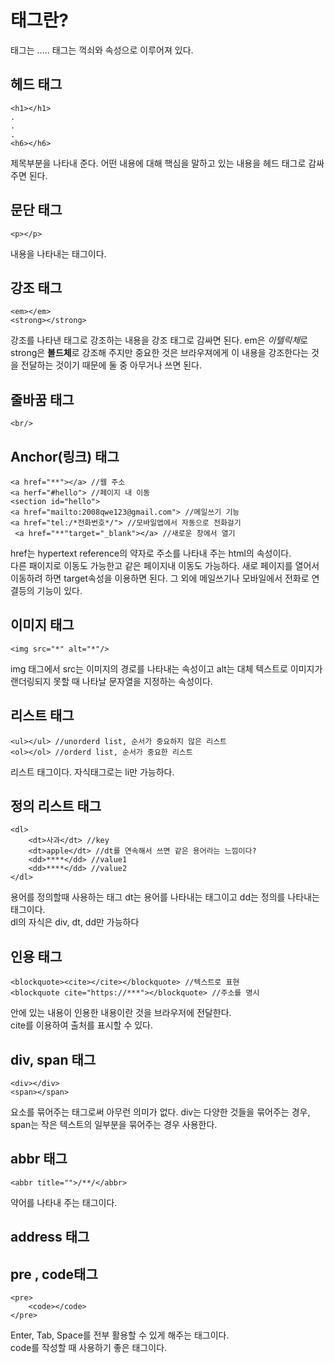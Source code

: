 # 태그란?
태그는 .....
태그는 꺽쇠와 속성으로 이루어져 있다. 

## 헤드 태그 

    <h1></h1>
    .
    .
    .
    <h6></h6>   

제목부분을 나타내 준다. 
어떤 내용에 대해 핵심을 말하고 있는 내용을 헤드 태그로 감싸주면 된다. 

## 문단 태그

    <p></p>

 내용을 나타내는 태그이다.    


 ## 강조 태그

    <em></em>
    <strong></strong>

강조를 나타낸 태그로 강조하는 내용을 강조 태그로 감싸면 된다.
em은 <em>이텔릭체</em>로 strong은 <strong>볼드체</strong>로 강조해 주지만 중요한 것은 브라우져에게 이 내용을 강조한다는 것을 전달하는 것이기 때문에 둘 중 아무거나 쓰면 된다.    

## 줄바꿈 태그

    <br/> 


## Anchor(링크) 태그     

    <a href="**"></a> //웹 주소
    <a herf="#hello"> //페이지 내 이동
    <section id="hello">
    <a href="mailto:2008qwe123@gmail.com"> //메일쓰기 기능
    <a href="tel:/*전화번호*/"> //모바일앱에서 자동으로 전화걸기
     <a href="**"target="_blank"></a> //새로운 창에서 열기
    
href는 hypertext reference의 약자로 주소를 나타내 주는 html의 속성이다.    
다른 패이지로 이동도 가능한고 같은 페이지내 이동도 가능하다. 
새로 페이지를 열어서 이동하려 하면 target속성을 이용하면 된다.
그 외에 메일쓰기나 모바일에서 전화로 연결등의 기능이 있다.


## 이미지 태그

    <img src="*" alt="*"/>

img 태그에서 src는 이미지의 경로를 나타내는 속성이고 alt는 대체 텍스트로 이미지가 랜더링되지 못할 때 나타날 문자열을 지정하는 속성이다.    


## 리스트 태그

    <ul></ul> //unorderd list, 순서가 중요하지 않은 리스트
    <ol></ol> //orderd list, 순서가 중요한 리스트 

리스트 태그이다.  자식태그로는 li만 가능하다.     


## 정의 리스트 태그

    <dl>
        <dt>사과</dt> //key
        <dt>apple</dt> //dt를 연속해서 쓰면 같은 용어라는 느낌이다?
        <dd>****</dd> //value1
        <dd>****</dd> //value2
    </dl>

용어를 정의할때 사용하는 태그 
dt는 용어를 나타내는 태그이고 dd는 정의를 나타내는 태그이다.  
dl의 자식은 div, dt, dd만 가능하다  


## 인용 태그

    <blockquote><cite></cite></blockquote> //텍스트로 표현
    <blockquote cite="https://***"></blockquote> //주소를 명시 

 안에 있는 내용이 인용한 내용이란 것을 브라우저에 전달한다.   
 cite를 이용하여 출처를 표시할 수 있다.


 ## div, span 태그

    <div></div>
    <span></span>

요소를 묶어주는 태그로써 아무런 의미가 없다.
div는 다양한 것들을 묶어주는 경우,
span는 작은 텍스트의 일부분을 묶어주는 경우 사용한다.    


## abbr 태그

    <abbr title="">/**/</abbr>

약어를 나타내 주는 태그이다. 


## address 태그

## pre , code태그
 
    <pre>
        <code></code>
    </pre>

Enter, Tab, Space를 전부 활용할 수 있게 해주는 태그이다.  
code를 작성할 때 사용하기 좋은 태그이다.